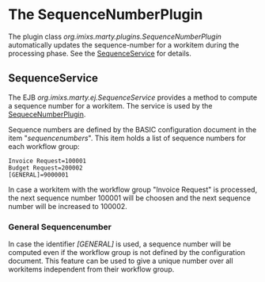 # The SequenceNumberPlugin

The plugin class _org.imixs.marty.plugins.SequenceNumberPlugin_ automatically updates the sequence-number for a workitem during the processing phase. See the [SequenceService](../services/sequencenumberservice.html) for details.
  
  
## SequenceService

The EJB _org.imixs.marty.ej.SequenceService_ provides a method to compute a sequence number for a workitem. The service is used 
by the [SequeceNumberPlugin](../plugins/squencenumberplugin.html).

Sequence numbers are defined by the BASIC configuration document in the item "_sequencenumbers_". This item holds a list of sequence numbers for each workflow group:

	Invoice Request=100001
	Budget Request=200002
	[GENERAL]=9000001	

In case a workitem with the workflow group "Invoice Request" is processed, the next sequence number 100001 will be choosen and the next sequence number will be increased to  100002.


### General Sequencenumber  

In case the identifier _[GENERAL]_ is used, a sequence number will be computed even if the workflow group is not defined by the configuration document. This feature can be used to give a unique number over all workitems independent from their workflow group. 
  
